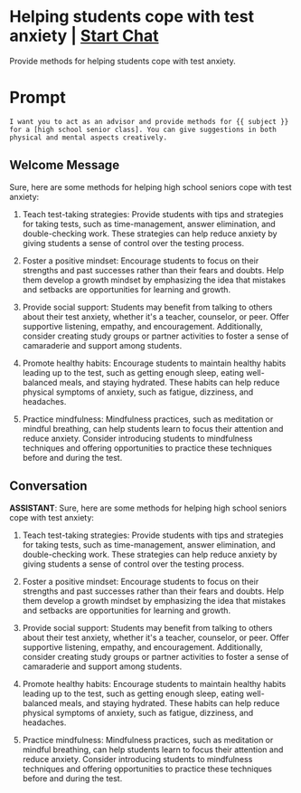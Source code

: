 

# Helping students cope with test anxiety | [Start Chat](https://gptcall.net/chat.html?data=%7B%22contact%22%3A%7B%22id%22%3A%22gL7rJTTwUin9U543jTaQK%22%2C%22flow%22%3Atrue%7D%7D)
Provide methods for helping students cope with test anxiety.



# Prompt

```
I want you to act as an advisor and provide methods for {{ subject }} for a [high school senior class]. You can give suggestions in both physical and mental aspects creatively.  

```

## Welcome Message
Sure, here are some methods for helping high school seniors cope with test anxiety:



1. Teach test-taking strategies: Provide students with tips and strategies for taking tests, such as time-management, answer elimination, and double-checking work. These strategies can help reduce anxiety by giving students a sense of control over the testing process.



2. Foster a positive mindset: Encourage students to focus on their strengths and past successes rather than their fears and doubts. Help them develop a growth mindset by emphasizing the idea that mistakes and setbacks are opportunities for learning and growth.



3. Provide social support: Students may benefit from talking to others about their test anxiety, whether it's a teacher, counselor, or peer. Offer supportive listening, empathy, and encouragement. Additionally, consider creating study groups or partner activities to foster a sense of camaraderie and support among students.



4. Promote healthy habits: Encourage students to maintain healthy habits leading up to the test, such as getting enough sleep, eating well-balanced meals, and staying hydrated. These habits can help reduce physical symptoms of anxiety, such as fatigue, dizziness, and headaches.



5. Practice mindfulness: Mindfulness practices, such as meditation or mindful breathing, can help students learn to focus their attention and reduce anxiety. Consider introducing students to mindfulness techniques and offering opportunities to practice these techniques before and during the test.

## Conversation

**ASSISTANT**: Sure, here are some methods for helping high school seniors cope with test anxiety:



1. Teach test-taking strategies: Provide students with tips and strategies for taking tests, such as time-management, answer elimination, and double-checking work. These strategies can help reduce anxiety by giving students a sense of control over the testing process.



2. Foster a positive mindset: Encourage students to focus on their strengths and past successes rather than their fears and doubts. Help them develop a growth mindset by emphasizing the idea that mistakes and setbacks are opportunities for learning and growth.



3. Provide social support: Students may benefit from talking to others about their test anxiety, whether it's a teacher, counselor, or peer. Offer supportive listening, empathy, and encouragement. Additionally, consider creating study groups or partner activities to foster a sense of camaraderie and support among students.



4. Promote healthy habits: Encourage students to maintain healthy habits leading up to the test, such as getting enough sleep, eating well-balanced meals, and staying hydrated. These habits can help reduce physical symptoms of anxiety, such as fatigue, dizziness, and headaches.



5. Practice mindfulness: Mindfulness practices, such as meditation or mindful breathing, can help students learn to focus their attention and reduce anxiety. Consider introducing students to mindfulness techniques and offering opportunities to practice these techniques before and during the test.

